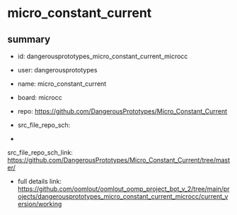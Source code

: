 # micro_constant_current
 
## summary 
* id: dangerousprototypes_micro_constant_current_microcc
* user: dangerousprototypes
* name: micro_constant_current
* board: microcc
* repo: https://github.com/DangerousPrototypes/Micro_Constant_Current



* src_file_repo_sch: 
*
 src_file_repo_sch_link: https://github.com/DangerousPrototypes/Micro_Constant_Current/tree/master/
* full details link: https://github.com/oomlout/oomlout_oomp_project_bot_v_2/tree/main/projects/dangerousprototypes_micro_constant_current_microcc/current_version/working  







